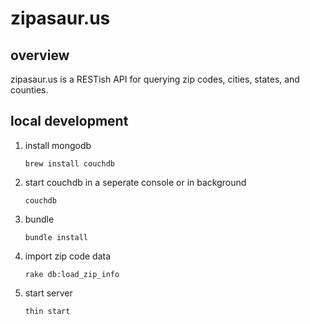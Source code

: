 # zipasaur.us #

## overview ##
zipasaur.us is a RESTish API for querying zip codes, cities, states, and counties.

## local development ##

1. install mongodb

	`brew install couchdb`

2. start couchdb in a seperate console or in background
 
 	`couchdb`

3. bundle
	
	`bundle install`

4. import zip code data
	
	`rake db:load_zip_info`
        
5. start server
	
	`thin start`
